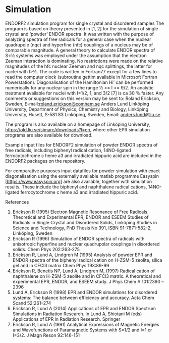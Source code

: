 # Simulation
ENDORF2 simulation program for single crystal and disordered samples
The program is based on theory presented in [1, 2] for the simulation of single crystal and ‘powder’ ENDOR
spectra. It was written with the purpose of analyzing spectra of free radicals for a general case when the nuclear
quadrupole (nqc) and hyperfine (hfc) couplings of a nucleus may be of comparable magnitude.
A general theory to calculate ENDOR spectra of S=½ systems was employed under the assumption that the
electron Zeeman interaction is dominating. No restrictions were made on the relative magnitudes of the hfc nuclear
Zeeman and nqc splittings, the latter for nuclei with I>½.
The code is written in Fortran77 except for a few lines to read the computer clock (subroutine gettim available in
Microsoft Fortran Powerstation). Diagonalisation of the Hamiltonian Hi’ can be performed numerically for any
nuclear spin in the range ½ <= I <= 9/2. An analytic treatment available for nuclei with I=1/2, 1, and 3/2 [7] is ca 30 %
faster.  Any comments or suggestions on this version may be sent to:
Roland Erickson, Sweden, E-mail:roland.erickson@comhem.se
Anders Lund Linköping University, Department of Physics, Chemistry and Biology, Linköping University, Husett, S-581 83 Linköping,
Sweden, Email: anders.lund@liu.se

The program is also available on a homepage of Linköping University, https://old.liu.se/simarc/downloads?l=en, where other EPR simulation programs are also available for download.

Example input files for ENDORF2 simulation of powder ENDOR spectra of free radicals, including biphenyl radical cation, 14NO-ligated ferrocytochrome c heme a3 and irradiated hippuric acid are included in the ENDORF2 packages on the repository.

For comparative purposes input datafiles for powder simulation with exact diagonalisation using the externally available matlab programme Easyspin [https://www.easyspin.org] are also available, together with simulation results. These include the biphenyl and naphthalene radical cations, 14NO-ligated ferrocytochrome c heme a3 and irradiated hippuric acid. 

References

1. Erickson R (1995) Electron Magnetic Resonance of Free Radicals. Theoretical and Experimental EPR,
ENDOR and ESEEM Studies of Radicals in Single Crystal and Disordered Solids, Linköping Studies in
Science and Technology, PhD Thesis No 391, ISBN 91-7871-582-2, Linköping, Sweden
2. Erickson R (1996) Simulation of ENDOR spectra of radicals with anisotropic hyperfine and nuclear
quadrupolar couplings in disordered solids. Chem Phys 202:263-275
3. Erickson R, Lund A, Lindgren M (1995) Analysis of powder EPR and ENDOR spectra of the biphenyl
radical cation on H-ZSM-5 zeolite, silica gel and in CFCl3 matrix Chem Phys 193:89-99
4. Erickson R, Benetis NP, Lund A, Lindgren M, (1997) Radical cation of naphthalene on H-ZSM-5 zeolite
and in CFCl3 matrix. A theoretical and experimental EPR, ENDOR, and ESEEM study. J Phys Chem A
101:2390 –2396
5. Lund A, Erickson R (1998) EPR and ENDOR simulations for disordered systems: The balance between
efficiency and accuracy. Acta Chem Scand 52:261–274
6. Erickson R, Lund A (2014) Applications of EPR and ENDOR Spectrum Simulations in Radiation
Research. In Lund A, Shiotani M (eds) Applications of EPR in Radiation Research. Springer
7. Erickson R, Lund A (1991) Analytical Expressions of Magnetic Energies and Wavefunctions of
Paramagnetic Systems with S=1/2 and I=1 or I=3/2. J Magn Reson 92:146-151
